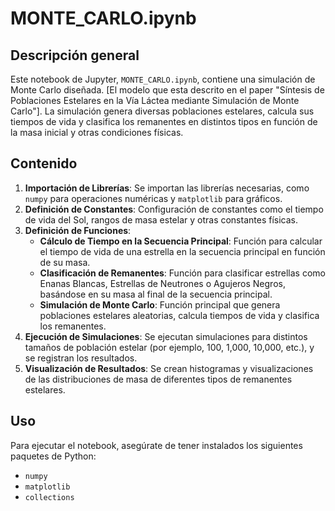 # MONTE_CARLO.ipynb

## Descripción general

Este notebook de Jupyter, `MONTE_CARLO.ipynb`, contiene una simulación de Monte Carlo diseñada. [El modelo que esta descrito en el paper "Síntesis de Poblaciones Estelares en la Vía Láctea mediante Simulación de Monte Carlo"]. La simulación genera diversas poblaciones estelares, calcula sus tiempos de vida y clasifica los remanentes en distintos tipos en función de la masa inicial y otras condiciones físicas.

## Contenido

1. **Importación de Librerías**: Se importan las librerías necesarias, como `numpy` para operaciones numéricas y `matplotlib` para gráficos.
2. **Definición de Constantes**: Configuración de constantes como el tiempo de vida del Sol, rangos de masa estelar y otras constantes físicas.
3. **Definición de Funciones**:
   - **Cálculo de Tiempo en la Secuencia Principal**: Función para calcular el tiempo de vida de una estrella en la secuencia principal en función de su masa.
   - **Clasificación de Remanentes**: Función para clasificar estrellas como Enanas Blancas, Estrellas de Neutrones o Agujeros Negros, basándose en su masa al final de la secuencia principal.
   - **Simulación de Monte Carlo**: Función principal que genera poblaciones estelares aleatorias, calcula tiempos de vida y clasifica los remanentes.
4. **Ejecución de Simulaciones**: Se ejecutan simulaciones para distintos tamaños de población estelar (por ejemplo, 100, 1,000, 10,000, etc.), y se registran los resultados.
5. **Visualización de Resultados**: Se crean histogramas y visualizaciones de las distribuciones de masa de diferentes tipos de remanentes estelares.

## Uso

Para ejecutar el notebook, asegúrate de tener instalados los siguientes paquetes de Python:
- `numpy`
- `matplotlib`
- `collections` 

